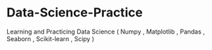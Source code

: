 # Data-Science-Practice
Learning and Practicing Data Science ( Numpy , Matplotlib , Pandas , Seaborn , Scikit-learn , Scipy ) 
